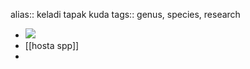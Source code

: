 alias:: keladi tapak kuda
tags:: genus, species, research

- ![](https://peach-geographical-bat-397.mypinata.cloud/ipfs/QmTkus6qKLixuKHzdnDME2rCqfK4fdzUg2tMJ3Kd2n8Wja)
- [[hosta spp]]
-
